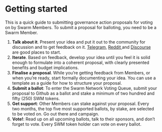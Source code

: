 # Getting started

This is a quick guide to submitting governance action proposals for voting on by Swarm Members. To submit a proposal for balloting, you need to be a Swarm Member.

1. **Talk about it**. Present your idea and put it out to the community for discussion and to get feedback on it. [Telegram](https://t.me/swarmfund), [Reddit ](https://reddit.com/r/swarm/)and [Discourse ](https://community.swarm.fund)are good places to start.
2. **Iterate**. Based on feedback, develop your idea until you feel it is solid enough to formulate into a coherent proposal, with clearly presented benefits and budget implications.
3. **Finalise a proposal**. While you’re getting feedback from Members, or when you’re ready, start formally documenting your idea. You can use a template as a guide for how to structure your proposal.
4. **Submit a ballot**: To enter the Swarm Network Voting Queue, submit your proposal to Github as a ballot and stake a minimum of two hundred and fifty \(250\) SWM tokens.
5. **Get support**: Other Members can stake against your proposal. Every two months, the top five most supported ballots, by stake, are selected to be voted on. Go out there and campaign.
6. **Vote!**: Read up on all upcoming ballots, talk to their sponsors, and don’t forget to vote. Every SWM token holder can vote on every ballot.

